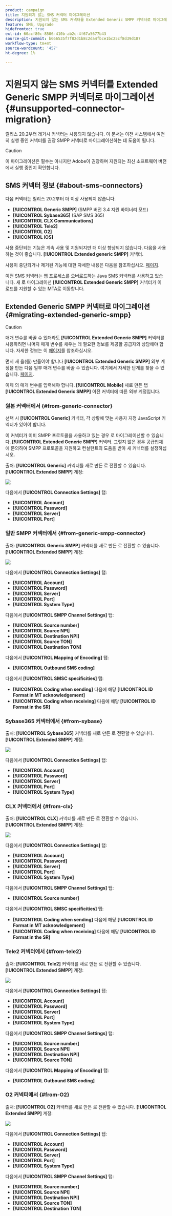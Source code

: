 ```yaml
---
product: campaign
title: 지원되지 않는 SMS 커넥터 마이그레이션
description: 지원되지 않는 SMS 커넥터를 Extended Generic SMPP 커넥터로 마이그레이션
feature: SMS, Upgrade
hidefromtoc: true
exl-id: 60acf80c-8506-410b-ab2c-4f67a5677b43
source-git-commit: b666535f7f82d1b8c2da4fbce1bc25cf8d39d187
workflow-type: tm+mt
source-wordcount: '457'
ht-degree: 1%

---
```


# 지원되지 않는 SMS 커넥터를 Extended Generic SMPP 커넥터로 마이그레이션{#unsupported-connector-migration}



릴리스 20.2부터 레거시 커넥터는 사용되지 않습니다. 이 문서는 이전 시스템에서 여전히 실행 중인 커넥터를 권장 SMPP 커넥터로 마이그레이션하는 데 도움이 됩니다.

>[!CAUTION]
>
>이 마이그레이션은 필수는 아니지만 Adobe이 권장하며 지원되는 최신 소프트웨어 버전에서 실행 중인지 확인합니다.

## SMS 커넥터 정보 {#about-sms-connectors}

다음 커넥터는 릴리스 20.2부터 더 이상 사용되지 않습니다.

* **[!UICONTROL Generic SMPP]** (SMPP 버전 3.4 지원 바이너리 모드)
* **[!UICONTROL Sybase365]** (SAP SMS 365)
* **[!UICONTROL CLX Communications]**
* **[!UICONTROL Tele2]**
* **[!UICONTROL O2]**
* **[!UICONTROL iOS]**

사용 중단되는 기능은 계속 사용 및 지원되지만 더 이상 향상되지 않습니다. 다음을 사용하는 것이 좋습니다. **[!UICONTROL Extended generic SMPP]** 커넥터.

사용이 중단되거나 제거된 기능에 대한 자세한 내용은 다음을 참조하십시오. [페이지](../../rn/using/deprecated-features.md).

이전 SMS 커넥터는 웹 프로세스를 오버로드하는 Java SMS 커넥터를 사용하고 있습니다. 새 로 마이그레이션 **[!UICONTROL Extended Generic SMPP]** 커넥터가 이 로드를 지원할 수 있는 MTA로 이동합니다.

## Extended Generic SMPP 커넥터로 마이그레이션 {#migrating-extended-generic-smpp}

>[!CAUTION]
>
>매개 변수를 바꿀 수 있더라도 **[!UICONTROL Extended Generic SMPP]** 커넥터를 사용하려면 나머지 매개 변수를 채우는 데 필요한 정보를 제공할 공급자와 상담해야 합니다. 자세한 정보는 이 [페이지](sms-protocol.md)를 참조하십시오.

먼저 새 을(를) 만들어야 합니다 **[!UICONTROL Extended Generic SMPP]** 외부 계정을 만든 다음 일부 매개 변수를 바꿀 수 있습니다. 여기에서 자세한 단계를 찾을 수 있습니다. [페이지](sms-set-up.md#creating-an-smpp-external-account).

이제 의 매개 변수를 입력해야 합니다. **[!UICONTROL Mobile]** 새로 만든 탭 **[!UICONTROL Extended Generic SMPP]** 이전 커넥터에 따른 외부 계정입니다.

### 원본 커넥터에서 {#from-generic-connector}

선택 시 **[!UICONTROL Generic]** 커넥터, 각 상황에 맞는 사용자 지정 JavaScript 커넥터가 있어야 합니다.

이 커넥터가 이미 SMPP 프로토콜을 사용하고 있는 경우 로 마이그레이션할 수 있습니다. **[!UICONTROL Extended Generic SMPP]** 커넥터. 그렇지 않은 경우 공급업체에 문의하여 SMPP 프로토콜을 지원하고 컨설턴트의 도움을 받아 새 커넥터를 설정하십시오.

출처: **[!UICONTROL Generic]** 커넥터를 새로 만든 로 전환할 수 있습니다. **[!UICONTROL Extended SMPP]** 계정:

![](assets/smpp_generic.png)

다음에서 **[!UICONTROL Connection Settings]** 탭:

* **[!UICONTROL Account]**
* **[!UICONTROL Password]**
* **[!UICONTROL Server]**
* **[!UICONTROL Port]**

### 일반 SMPP 커넥터에서 {#from-generic-smpp-connector}

출처: **[!UICONTROL Generic SMPP]** 커넥터를 새로 만든 로 전환할 수 있습니다. **[!UICONTROL Extended SMPP]** 계정:

![](assets/smpp_generic_2.png)

다음에서 **[!UICONTROL Connection Settings]** 탭:

* **[!UICONTROL Account]**
* **[!UICONTROL Password]**
* **[!UICONTROL Server]**
* **[!UICONTROL Port]**
* **[!UICONTROL System Type]**

다음에서 **[!UICONTROL SMPP Channel Settings]** 탭:

* **[!UICONTROL Source number]**
* **[!UICONTROL Source NPI]**
* **[!UICONTROL Destination NPI]**
* **[!UICONTROL Source TON]**
* **[!UICONTROL Destination TON]**

다음에서 **[!UICONTROL Mapping of Encoding]** 탭:

* **[!UICONTROL Outbound SMS coding]**

다음에서 **[!UICONTROL SMSC specificities]** 탭:

* **[!UICONTROL Coding when sending]** 다음에 해당 **[!UICONTROL ID Format in MT acknowledgement]**
* **[!UICONTROL Coding when receiving]** 다음에 해당 **[!UICONTROL ID Format in the SR]**

### Sybase365 커넥터에서 {#from-sybase}

출처: **[!UICONTROL Sybase365]** 커넥터를 새로 만든 로 전환할 수 있습니다. **[!UICONTROL Extended SMPP]** 계정:

![](assets/smpp_3.png)

다음에서 **[!UICONTROL Connection Settings]** 탭:

* **[!UICONTROL Account]**
* **[!UICONTROL Password]**
* **[!UICONTROL Server]**
* **[!UICONTROL Port]**
* **[!UICONTROL System Type]**

### CLX 커넥터에서 {#from-clx}

출처: **[!UICONTROL CLX]** 커넥터를 새로 만든 로 전환할 수 있습니다. **[!UICONTROL Extended SMPP]** 계정:

![](assets/smpp_4.png)

다음에서 **[!UICONTROL Connection Settings]** 탭:

* **[!UICONTROL Account]**
* **[!UICONTROL Password]**
* **[!UICONTROL Server]**
* **[!UICONTROL Port]**
* **[!UICONTROL System Type]**

다음에서 **[!UICONTROL SMPP Channel Settings]** 탭:

* **[!UICONTROL Source number]**

다음에서 **[!UICONTROL SMSC specificities]** 탭:

* **[!UICONTROL Coding when sending]** 다음에 해당 **[!UICONTROL ID Format in MT acknowledgement]**
* **[!UICONTROL Coding when receiving]** 다음에 해당 **[!UICONTROL ID Format in the SR]**

### Tele2 커넥터에서 {#from-tele2}

출처: **[!UICONTROL Tele2]** 커넥터를 새로 만든 로 전환할 수 있습니다. **[!UICONTROL Extended SMPP]** 계정:

![](assets/smpp_6.png)

다음에서 **[!UICONTROL Connection Settings]** 탭:

* **[!UICONTROL Account]**
* **[!UICONTROL Password]**
* **[!UICONTROL Server]**
* **[!UICONTROL Port]**
* **[!UICONTROL System Type]**

다음에서 **[!UICONTROL SMPP Channel Settings]** 탭:

* **[!UICONTROL Source number]**
* **[!UICONTROL Source NPI]**
* **[!UICONTROL Destination NPI]**
* **[!UICONTROL Source TON]**

다음에서 **[!UICONTROL Mapping of Encoding]** 탭:

* **[!UICONTROL Outbound SMS coding]**

### O2 커넥터에서 {#from-O2}

출처: **[!UICONTROL O2]** 커넥터를 새로 만든 로 전환할 수 있습니다. **[!UICONTROL Extended SMPP]** 계정:

![](assets/smpp_5.png)

다음에서 **[!UICONTROL Connection Settings]** 탭:

* **[!UICONTROL Account]**
* **[!UICONTROL Password]**
* **[!UICONTROL Server]**
* **[!UICONTROL Port]**
* **[!UICONTROL System Type]**

다음에서 **[!UICONTROL SMPP Channel Settings]** 탭:

* **[!UICONTROL Source number]**
* **[!UICONTROL Source NPI]**
* **[!UICONTROL Destination NPI]**
* **[!UICONTROL Source TON]**
* **[!UICONTROL Destination TON]**

